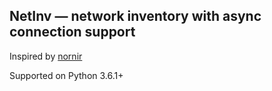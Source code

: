 ## NetInv — network inventory with async connection support
Inspired by [nornir](https://github.com/nornir-automation/nornir)

Supported on Python 3.6.1+